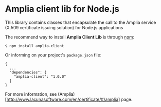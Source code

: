 Amplia client lib for Node.js
===============================
This library contains classes that encapsulate the call to the Amplia
service (X.509 certificate issuing solution) for Node.js applications

The recommend way to install **Amplia Client Lib** is through [npm](https://www.npmjs.com/):

    $ npm install amplia-client

Or informing on your project's `package.json` file:

    {
      ...
      "dependencies": {
        "amplia-client": "1.0.0"
      }
    }

For more information, see (Amplia)[http://www.lacunasoftware.com/en/certificate/#/amplia] page.